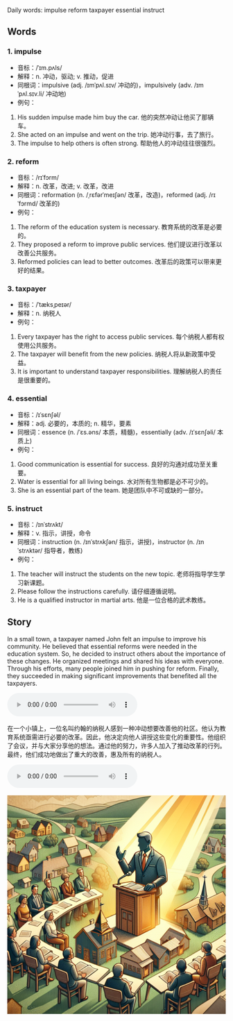 Daily words: impulse reform taxpayer essential instruct

## Words
### 1. impulse
- 音标：/ˈɪm.pʌls/ <span style="cursor: pointer;" onclick="document.getElementById('audio-player-1').play()"><i class="fas fa-volume-up"></i></span>
<audio id="audio-player-1" src="audios/words/impulse.mp3" style="display:none;"></audio>
- 解释：n. 冲动，驱动; v. 推动，促进
- 同根词：impulsive (adj. /ɪmˈpʌl.sɪv/ 冲动的)，impulsively (adv. /ɪmˈpʌl.sɪv.li/ 冲动地)
- 例句：
1. His sudden impulse made him buy the car. 他的突然冲动让他买了那辆车。
2. She acted on an impulse and went on the trip. 她冲动行事，去了旅行。
3. The impulse to help others is often strong. 帮助他人的冲动往往很强烈。

### 2. reform
- 音标：/rɪˈfɔrm/ <span style="cursor: pointer;" onclick="document.getElementById('audio-player-2').play()"><i class="fas fa-volume-up"></i></span>
<audio id="audio-player-2" src="audios/words/reform.mp3" style="display:none;"></audio>
- 解释：n. 改革，改进; v. 改革，改进
- 同根词：reformation (n. /ˌrɛfərˈmeɪʃən/ 改革，改造)，reformed (adj. /rɪˈfɔrmd/ 改革的)
- 例句：
1. The reform of the education system is necessary. 教育系统的改革是必要的。
2. They proposed a reform to improve public services. 他们提议进行改革以改善公共服务。
3. Reformed policies can lead to better outcomes. 改革后的政策可以带来更好的结果。

### 3. taxpayer
- 音标：/ˈtæksˌpeɪər/ <span style="cursor: pointer;" onclick="document.getElementById('audio-player-3').play()"><i class="fas fa-volume-up"></i></span>
<audio id="audio-player-3" src="audios/words/taxpayer.mp3" style="display:none;"></audio>
- 解释：n. 纳税人
- 例句：
1. Every taxpayer has the right to access public services. 每个纳税人都有权使用公共服务。
2. The taxpayer will benefit from the new policies. 纳税人将从新政策中受益。
3. It is important to understand taxpayer responsibilities. 理解纳税人的责任是很重要的。

### 4. essential
- 音标：/ɪˈsɛnʃəl/ <span style="cursor: pointer;" onclick="document.getElementById('audio-player-4').play()"><i class="fas fa-volume-up"></i></span>
<audio id="audio-player-4" src="audios/words/essential.mp3" style="display:none;"></audio>
- 解释：adj. 必要的，本质的; n. 精华，要素
- 同根词：essence (n. /ˈɛs.əns/ 本质，精髓)，essentially (adv. /ɪˈsɛnʃəli/ 本质上)
- 例句：
1. Good communication is essential for success. 良好的沟通对成功至关重要。
2. Water is essential for all living beings. 水对所有生物都是必不可少的。
3. She is an essential part of the team. 她是团队中不可或缺的一部分。

### 5. instruct
- 音标：/ɪnˈstrʌkt/ <span style="cursor: pointer;" onclick="document.getElementById('audio-player-5').play()"><i class="fas fa-volume-up"></i></span>
<audio id="audio-player-5" src="audios/words/instruct.mp3" style="display:none;"></audio>
- 解释：v. 指示，讲授，命令
- 同根词：instruction (n. /ɪnˈstrʌkʃən/ 指示，讲授)，instructor (n. /ɪnˈstrʌktər/ 指导者，教练)
- 例句：
1. The teacher will instruct the students on the new topic. 老师将指导学生学习新课题。
2. Please follow the instructions carefully. 请仔细遵循说明。
3. He is a qualified instructor in martial arts. 他是一位合格的武术教练。

## Story
In a small town, a taxpayer named John felt an impulse to improve his community. He believed that essential reforms were needed in the education system. So, he decided to instruct others about the importance of these changes. He organized meetings and shared his ideas with everyone. Through his efforts, many people joined him in pushing for reform. Finally, they succeeded in making significant improvements that benefited all the taxpayers.

<audio controls>
  <source src="https://files.dwong.top/2024-09-07-english.mp3" type="audio/mpeg">
  你的浏览器不支持音频元素。
</audio>
  

在一个小镇上，一位名叫约翰的纳税人感到一种冲动想要改善他的社区。他认为教育系统亟需进行必要的改革。因此，他决定向他人讲授这些变化的重要性。他组织了会议，并与大家分享他的想法。通过他的努力，许多人加入了推动改革的行列。最终，他们成功地做出了重大的改善，惠及所有的纳税人。

<audio controls>
  <source src="https://files.dwong.top/2024-09-07-chinese.mp3" type="audio/mpeg">
  你的浏览器不支持音频元素。
</audio>
  

![story](./images/2024-09-07.png)

